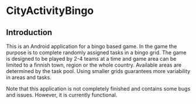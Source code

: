 # CityActivityBingo

## Introduction
This is an Android application for a bingo based game. In the game the purpose is to complete randomly assigned tasks in a bingo grid. The game is designed to be played by 2-4 teams at a time and game area can be limited to a finnish town, region or the whole country. Available areas are determined by the task pool. Using smaller grids guarantees more variability in areas and tasks. 

Note that this application is not completely finished and contains some bugs and issues. However, it is currently functional. 

